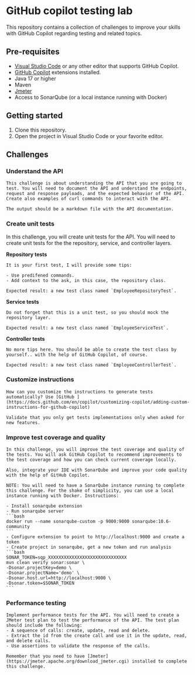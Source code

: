 # GitHub copilot testing lab

This repository contains a collection of challenges to improve your skills with GitHub Copilot regarding testing and related topics.

## Pre-requisites

- [Visual Studio Code](https://code.visualstudio.com/) or any other editor that supports GitHub Copilot.
- [GitHub Copilot](https://copilot.github.com/) extensions installed.
- Java 17 or higher
- Maven 
- [Jmeter](https://jmeter.apache.org/download_jmeter.cgi)
- Access to SonarQube (or a local instance running with Docker)

## Getting started

1. Clone this repository. 
2. Open the project in Visual Studio Code or your favorite editor.

## Challenges

### Understand the API

    This challenge is about understanding the API that you are going to test. You will need to document the API and understand the endpoints, request and response payloads, and the expected behavior of the API. Create also examples of curl commands to interact with the API.

    The output should be a markdown file with the API documentation.

### Create unit tests

In this challenge, you will create unit tests for the API. You will need to create unit tests for the the repository, service, and controller layers.

**Repository tests**

    It is your first test, I will provide some tips: 

    - Use predifened commands.
    - Add context to the ask, in this case, the repository class.

    Expected result: a new test class named `EmployeeRepositoryTest`.

**Service tests**

    Do not forget that this is a unit test, so you should mock the repository layer.

    Expected result: a new test class named `EmployeeServiceTest`.

**Controller tests**

    No more tips here. You should be able to create the test class by yourself.. with the help of GitHub Copilot, of course.

    Expected result: a new test class named `EmployeeControllerTest`.


### Customize instructions

    How can you customize the instructions to generate tests automatically? Use [GitHub ](https://docs.github.com/en/copilot/customizing-copilot/adding-custom-instructions-for-github-copilot)

    Validate that you only get tests implementations only when asked for new features.

### Improve test coverage and quality

    In this challenge, you will improve the test coverage and quality of the tests. You will ask GitHub Copilot to recommend improvements to the test coverage and how you can check current coverage locally.

    Also, integrate your IDE with SonarQube and improve your code quality with the help of GitHub Copilot.

    NOTE: You will need to have a SonarQube instance running to complete this challenge. For the shake of simplicity, you can use a local instance running with Docker. Instructions:

    - Install sonarqube extension
    - Run sonarqube server
    ```bash
    docker run --name sonarqube-custom -p 9000:9000 sonarqube:10.6-community
    ```	
    - Configure extension to point to http://localhost:9000 and create a token
    - Create project in sonarqube, get a new token and run analysis
    ```bash
    SONAR_TOKEN=sqp_XXXXXXXXXXXXXXXXXXXXXXXXXXXXXX
    mvn clean verify sonar:sonar \
    -Dsonar.projectKey=demo \
    -Dsonar.projectName='demo' \
    -Dsonar.host.url=http://localhost:9000 \
    -Dsonar.token=$SONAR_TOKEN
    ```

### Performance testing

    Implement performance tests for the API. You will need to create a JMeter test plan to test the performance of the API. The test plan should include the following:
    - A sequence of calls: create, update, read and delete.
    - Extract the id from the create call and use it in the update, read, and delete calls.
    - Use assertions to validate the response of the calls.

    Remember that you need to have [Jmeter](https://jmeter.apache.org/download_jmeter.cgi) installed to complete this challenge.